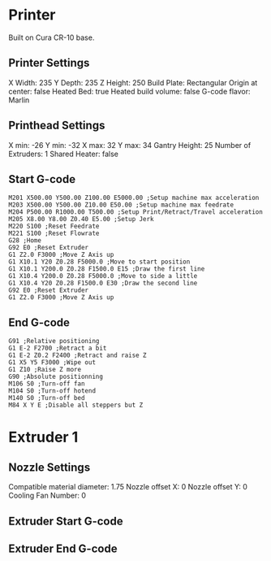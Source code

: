 # Printer

Built on Cura CR-10 base.

## Printer Settings

X Width: 235
Y Depth: 235
Z Height: 250
Build Plate: Rectangular
Origin at center: false
Heated Bed: true
Heated build volume: false
G-code flavor: Marlin

## Printhead Settings

X min: -26
Y min: -32
X max: 32
Y max: 34
Gantry Height: 25
Number of Extruders: 1
Shared Heater: false

## Start G-code

    M201 X500.00 Y500.00 Z100.00 E5000.00 ;Setup machine max acceleration
    M203 X500.00 Y500.00 Z10.00 E50.00 ;Setup machine max feedrate
    M204 P500.00 R1000.00 T500.00 ;Setup Print/Retract/Travel acceleration
    M205 X8.00 Y8.00 Z0.40 E5.00 ;Setup Jerk
    M220 S100 ;Reset Feedrate
    M221 S100 ;Reset Flowrate
    G28 ;Home
    G92 E0 ;Reset Extruder
    G1 Z2.0 F3000 ;Move Z Axis up
    G1 X10.1 Y20 Z0.28 F5000.0 ;Move to start position
    G1 X10.1 Y200.0 Z0.28 F1500.0 E15 ;Draw the first line
    G1 X10.4 Y200.0 Z0.28 F5000.0 ;Move to side a little
    G1 X10.4 Y20 Z0.28 F1500.0 E30 ;Draw the second line
    G92 E0 ;Reset Extruder
    G1 Z2.0 F3000 ;Move Z Axis up

## End G-code

    G91 ;Relative positioning
    G1 E-2 F2700 ;Retract a bit
    G1 E-2 Z0.2 F2400 ;Retract and raise Z
    G1 X5 Y5 F3000 ;Wipe out
    G1 Z10 ;Raise Z more
    G90 ;Absolute positionning
    M106 S0 ;Turn-off fan
    M104 S0 ;Turn-off hotend
    M140 S0 ;Turn-off bed
    M84 X Y E ;Disable all steppers but Z

# Extruder 1

## Nozzle Settings

Compatible material diameter: 1.75
Nozzle offset X: 0
Nozzle offset Y: 0
Cooling Fan Number: 0

## Extruder Start G-code

    

## Extruder End G-code

    
